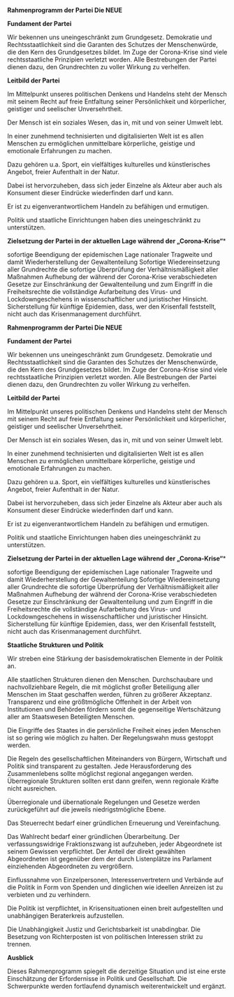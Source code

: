 **Rahmenprogramm der Partei Die NEUE**

**Fundament der Partei**

Wir bekennen uns uneingeschränkt zum Grundgesetz. Demokratie und
Rechtsstaatlichkeit sind die Garanten des Schutzes der Menschenwürde,
die den Kern des Grundgesetzes bildet. Im Zuge der Corona-Krise sind
viele rechtsstaatliche Prinzipien verletzt worden. Alle Bestrebungen der
Partei dienen dazu, den Grundrechten zu voller Wirkung zu verhelfen.

**Leitbild der Partei**

Im Mittelpunkt unseres politischen Denkens und Handelns steht der Mensch
mit seinem Recht auf freie Entfaltung seiner Persönlichkeit und
körperlicher, geistiger und seelischer Unversehrtheit.

Der Mensch ist ein soziales Wesen, das in, mit und von seiner Umwelt
lebt.

In einer zunehmend technisierten und digitalisierten Welt ist es allen
Menschen zu ermöglichen unmittelbare körperliche, geistige und
emotionale Erfahrungen zu machen.

Dazu gehören u.a. Sport, ein vielfältiges kulturelles und künstlerisches
Angebot, freier Aufenthalt in der Natur.

Dabei ist hervorzuheben, dass sich jeder Einzelne als Akteur aber auch
als Konsument dieser Eindrücke wiederfinden darf und kann.

Er ist zu eigenverantwortlichem Handeln zu befähigen und ermutigen.

Politik und staatliche Einrichtungen haben dies uneingeschränkt zu
unterstützen.

**Zielsetzung der Partei in der aktuellen Lage während der
„Corona-Krise“**\*

sofortige Beendigung der epidemischen Lage nationaler Tragweite und
damit Wiederherstellung der Gewaltenteilung Sofortige Wiedereinsetzung
aller Grundrechte die sofortige Überprüfung der Verhältnismäßigkeit
aller Maßnahmen Aufhebung der während der Corona-Krise verabschiedeten
Gesetze zur Einschränkung der Gewaltenteilung und zum Eingriff in die
Freiheitsrechte die vollständige Aufarbeitung des Virus- und
Lockdowngeschehens in wissenschaftlicher und juristischer Hinsicht.
Sicherstellung für künftige Epidemien, dass, wer den Krisenfall
feststellt, nicht auch das Krisenmanagement durchführt.

**Rahmenprogramm der Partei Die NEUE**

**Fundament der Partei**

Wir bekennen uns uneingeschränkt zum Grundgesetz. Demokratie und
Rechtsstaatlichkeit sind die Garanten des Schutzes der Menschenwürde,
die den Kern des Grundgesetzes bildet. Im Zuge der Corona-Krise sind
viele rechtsstaatliche Prinzipien verletzt worden. Alle Bestrebungen der
Partei dienen dazu, den Grundrechten zu voller Wirkung zu verhelfen.

**Leitbild der Partei**

Im Mittelpunkt unseres politischen Denkens und Handelns steht der Mensch
mit seinem Recht auf freie Entfaltung seiner Persönlichkeit und
körperlicher, geistiger und seelischer Unversehrtheit.

Der Mensch ist ein soziales Wesen, das in, mit und von seiner Umwelt
lebt.

In einer zunehmend technisierten und digitalisierten Welt ist es allen
Menschen zu ermöglichen unmittelbare körperliche, geistige und
emotionale Erfahrungen zu machen.

Dazu gehören u.a. Sport, ein vielfältiges kulturelles und künstlerisches
Angebot, freier Aufenthalt in der Natur.

Dabei ist hervorzuheben, dass sich jeder Einzelne als Akteur aber auch
als Konsument dieser Eindrücke wiederfinden darf und kann.

Er ist zu eigenverantwortlichem Handeln zu befähigen und ermutigen.

Politik und staatliche Einrichtungen haben dies uneingeschränkt zu
unterstützen.

**Zielsetzung der Partei in der aktuellen Lage während der
„Corona-Krise“**\*

sofortige Beendigung der epidemischen Lage nationaler Tragweite und
damit Wiederherstellung der Gewaltenteilung Sofortige Wiedereinsetzung
aller Grundrechte die sofortige Überprüfung der Verhältnismäßigkeit
aller Maßnahmen Aufhebung der während der Corona-Krise verabschiedeten
Gesetze zur Einschränkung der Gewaltenteilung und zum Eingriff in die
Freiheitsrechte die vollständige Aufarbeitung des Virus- und
Lockdowngeschehens in wissenschaftlicher und juristischer Hinsicht.
Sicherstellung für künftige Epidemien, dass, wer den Krisenfall
feststellt, nicht auch das Krisenmanagement durchführt.


**Staatliche Strukturen und Politik**

Wir streben eine Stärkung der basisdemokratischen Elemente in der
Politik an.

Alle staatlichen Strukturen dienen den Menschen. Durchschaubare und
nachvollziehbare Regeln, die mit möglichst großer Beteiligung aller
Menschen im Staat geschaffen werden, führen zu größerer Akzeptanz.
Transparenz und eine größtmögliche Offenheit in der Arbeit von
Institutionen und Behörden fördern somit die gegenseitige Wertschätzung
aller am Staatswesen Beteiligten Menschen.

Die Eingriffe des Staates in die persönliche Freiheit eines jeden
Menschen ist so gering wie möglich zu halten. Der Regelungswahn muss
gestoppt werden.

Die Regeln des gesellschaftlichen Miteinanders von Bürgern, Wirtschaft
und Politik sind transparent zu gestalten. Jede Herausforderung des
Zusammenlebens sollte möglichst regional angegangen werden.
Überregionale Strukturen sollten erst dann greifen, wenn regionale
Kräfte nicht ausreichen.

Überregionale und übernationale Regelungen und Gesetze werden
zurückgeführt auf die jeweils niedrigstmögliche Ebene.

Das Steuerrecht bedarf einer gründlichen Erneuerung und Vereinfachung.

Das Wahlrecht bedarf einer gründlichen Überarbeitung. Der
verfassungswidrige Fraktionszwang ist aufzuheben, jeder Abgeordnete ist
seinem Gewissen verpflichtet. Der Anteil der direkt gewählten
Abgeordneten ist gegenüber dem der durch Listenplätze ins Parlament
einziehenden Abgeordneten zu vergrößern.

Einflussnahme von Einzelpersonen, Interessenvertretern und Verbände auf
die Politik in Form von Spenden und dinglichen wie ideellen Anreizen ist
zu verbieten und zu verhindern.

Die Politik ist verpflichtet, in Krisensituationen einen breit
aufgestellten und unabhängigen Beraterkreis aufzustellen.

Die Unabhängigkeit Justiz und Gerichtsbarkeit ist unabdingbar. Die
Besetzung von Richterposten ist von politischen Interessen strikt zu
trennen.

**Ausblick**

Dieses Rahmenprogramm spiegelt die derzeitige Situation und ist eine
erste Einschätzung der Erfordernisse in Politik und Gesellschaft. Die
Schwerpunkte werden fortlaufend dynamisch weiterentwickelt und ergänzt.
